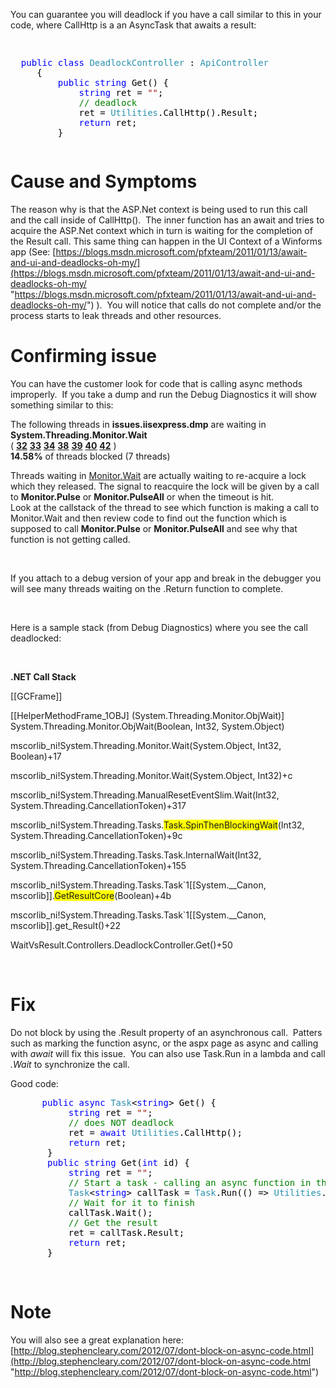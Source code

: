  

You can guarantee you will deadlock if you have a call similar to this in your code, where CallHttp is a an AsyncTask that awaits a result:

<pre class="code"><p>
  <span style="color: blue">public class </span><span style="color: #2b91af">DeadlockController </span><span style="color: black">: </span><span style="color: #2b91af">ApiController
     </span><span style="color: black">{
         </span><span style="color: blue">public string </span><span style="color: black">Get() {
             </span><span style="color: blue">string </span><span style="color: black">ret = </span><span style="color: #a31515">""</span><span style="color: black">;
             </span><span style="color: green">// deadlock
             </span><span style="color: black">ret = </span><span style="color: #2b91af">Utilities</span><span style="color: black">.CallHttp().Result;
             </span><span style="color: blue">return </span><span style="color: black">ret;
         }</span>
</p></pre>



# 

# Cause and Symptoms

The reason why is that the ASP.Net context is being used to run this call and the call inside of CallHttp().&nbsp; The inner function has an await and tries to acquire the ASP.Net context which in turn is waiting for the completion of the Result call. This same thing can happen in the UI Context of a Winforms app (See: [https://blogs.msdn.microsoft.com/pfxteam/2011/01/13/await-and-ui-and-deadlocks-oh-my/](https://blogs.msdn.microsoft.com/pfxteam/2011/01/13/await-and-ui-and-deadlocks-oh-my/ "https://blogs.msdn.microsoft.com/pfxteam/2011/01/13/await-and-ui-and-deadlocks-oh-my/") ).&nbsp; You will notice that calls do not complete and/or the process starts to leak threads and other resources.

# Confirming issue

You can have the customer look for code that is calling async methods improperly.&nbsp; If you take a dump and run the Debug Diagnostics it will show something similar to this:

The following threads in **issues.iisexpress.dmp** are waiting in **System.Threading.Monitor.Wait**  
( [**32**](\Users\jsanders\Documents\DebugDiag\Reports\issues.iisexpress_CrashHangAnalysis.mht#B1C1Thread19100) [**33**](\Users\jsanders\Documents\DebugDiag\Reports\issues.iisexpress_CrashHangAnalysis.mht#B1C1Thread12820) [**34**](\Users\jsanders\Documents\DebugDiag\Reports\issues.iisexpress_CrashHangAnalysis.mht#B1C1Thread6184) [**38**](\Users\jsanders\Documents\DebugDiag\Reports\issues.iisexpress_CrashHangAnalysis.mht#B1C1Thread7052) [**39**](\Users\jsanders\Documents\DebugDiag\Reports\issues.iisexpress_CrashHangAnalysis.mht#B1C1Thread9312) [**40**](\Users\jsanders\Documents\DebugDiag\Reports\issues.iisexpress_CrashHangAnalysis.mht#B1C1Thread11140) [**42**](\Users\jsanders\Documents\DebugDiag\Reports\issues.iisexpress_CrashHangAnalysis.mht#B1C1Thread17016) )  
**14.58%** of threads blocked (7 threads)

Threads waiting in [Monitor.Wait](http://msdn.microsoft.com/en-us/library/syehfawa.aspx) are actually waiting to re-acquire a lock which they released. The signal to reacquire the lock will be given by a call to **Monitor.Pulse** or **Monitor.PulseAll** or when the timeout is hit.  
Look at the callstack of the thread to see which function is making a call to Monitor.Wait and then review code to find out the function which is supposed to call **Monitor.Pulse** or **Monitor.PulseAll** and see why that function is not getting called.

&nbsp;

If you attach to a debug version of your app and break in the debugger you will see many threads waiting on the .Return function to complete.

&nbsp;

Here is a sample stack (from Debug Diagnostics) where you see the call deadlocked:

&nbsp;

**.NET Call Stack**

[[GCFrame]]

\[[HelperMethodFrame_1OBJ\] (System.Threading.Monitor.ObjWait)] System.Threading.Monitor.ObjWait(Boolean, Int32, System.Object)

mscorlib_ni!System.Threading.Monitor.Wait(System.Object, Int32, Boolean)+17

mscorlib_ni!System.Threading.Monitor.Wait(System.Object, Int32)+c

mscorlib_ni!System.Threading.ManualResetEventSlim.Wait(Int32, System.Threading.CancellationToken)+317

mscorlib_ni!System.Threading.Tasks.<font style="background-color: #ffff00">Task.SpinThenBlockingWait</font>(Int32, System.Threading.CancellationToken)+9c

mscorlib_ni!System.Threading.Tasks.Task.InternalWait(Int32, System.Threading.CancellationToken)+155

mscorlib\_ni!System.Threading.Tasks.Task\`1[[System.\__Canon, mscorlib]].<font style="background-color: #ffff00">GetResultCore</font>(Boolean)+4b

mscorlib\_ni!System.Threading.Tasks.Task\`1[[System.\_\_Canon, mscorlib]].get\_Result()+22

WaitVsResult.Controllers.DeadlockController.Get()+50

<font style="background-color: #ffff00"></font>&nbsp; 

# Fix

Do not block by using the .Result property of an asynchronous call.&nbsp; Patters such as marking the function async, or the aspx page as async and calling with _await_ will fix this issue.&nbsp; You can also use Task.Run in a lambda and call _.Wait_ to synchronize the call.

Good code:

<pre class="code"><span style="color: blue">      public async </span><span style="color: #2b91af">Task</span><span style="color: black">&lt;</span><span style="color: blue">string</span><span style="color: black">&gt; Get() {
           </span><span style="color: blue">string </span><span style="color: black">ret = </span><span style="color: #a31515">""</span><span style="color: black">;
           </span><span style="color: green">// does NOT deadlock
           </span><span style="color: black">ret = </span><span style="color: blue">await </span><span style="color: #2b91af">Utilities</span><span style="color: black">.CallHttp();
           </span><span style="color: blue">return </span><span style="color: black">ret;
       }
       </span><span style="color: blue">public string </span><span style="color: black">Get(</span><span style="color: blue">int </span><span style="color: black">id) {
           </span><span style="color: blue">string </span><span style="color: black">ret = </span><span style="color: #a31515">""</span><span style="color: black">;
           </span><span style="color: green">// Start a task - calling an async function in this example
           </span><span style="color: #2b91af">Task</span><span style="color: black">&lt;</span><span style="color: blue">string</span><span style="color: black">&gt; callTask = </span><span style="color: #2b91af">Task</span><span style="color: black">.Run(() =&gt; </span><span style="color: #2b91af">Utilities</span><span style="color: black">.CallHttp());
           </span><span style="color: green">// Wait for it to finish
           </span><span style="color: black">callTask.Wait();
           </span><span style="color: green">// Get the result
           </span><span style="color: black">ret = callTask.Result;
           </span><span style="color: blue">return </span><span style="color: black">ret;
       }</span></pre>

&nbsp;

# Note

You will also see a great explanation here: [http://blog.stephencleary.com/2012/07/dont-block-on-async-code.html](http://blog.stephencleary.com/2012/07/dont-block-on-async-code.html "http://blog.stephencleary.com/2012/07/dont-block-on-async-code.html")